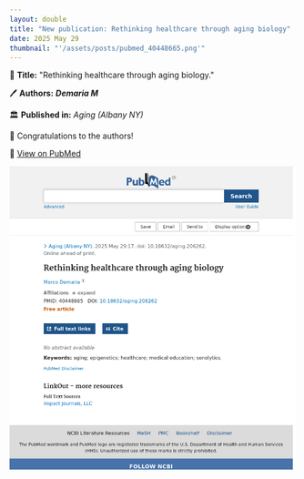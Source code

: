 ```yaml
---
layout: double
title: "New publication: Rethinking healthcare through aging biology"
date: 2025 May 29
thumbnail: "'/assets/posts/pubmed_40448665.png'"
---
```

📖 <strong>Title:</strong> "Rethinking healthcare through aging biology."  

🖊️ <strong>Authors:</strong> <em><strong>Demaria M</strong></em>  

🏛️ <strong>Published in:</strong> <em>Aging (Albany NY)</em>  

🎉 Congratulations to the authors!  

🔗 <a href="https://pubmed.ncbi.nlm.nih.gov/40448665/">View on PubMed</a>  

![Publication Image](/assets/posts/pubmed_40448665.png)
